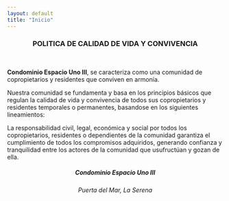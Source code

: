 ```yaml
---
layout: default
title: "Inicio"
---
```



<h3 align="center">POLITICA DE CALIDAD DE VIDA Y CONVIVENCIA</h3>
<br>

<p class="font-karla">
<strong>Condominio Espacio Uno III</strong>, se caracteriza como una comunidad de copropietarios y residentes que conviven en armonía.</p>

<p class="font-karla">
Nuestra comunidad se fundamenta y basa en los principios básicos que regulan la calidad de vida y convivencia de todos sus copropietarios y residentes temporales o permanentes, basandose en los siguientes lineamientos:</p>

<p class="font-karla">
La responsabilidad civil, legal, económica y social por todos los copropietarios, residentes o dependientes de la comunidad garantiza el cumplimiento de todos los compromisos adquiridos, generando confianza y tranquilidad entre los actores de la comunidad que usufructúan y gozan de ella.</p>

<h5 align="center" class="font-karla fw-bold">Condominio Espacio Uno III</h5>
<h6 align="center" class="font-karla fw-normal">Puerta del Mar, La Serena</h6>